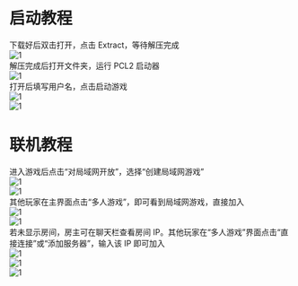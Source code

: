 # 启动教程
下载好后双击打开，点击 Extract，等待解压完成  
![1](https://pic.swtmax.top/file/docs/1757838072790_image.png)  
解压完成后打开文件夹，运行 PCL2 启动器  
![1](https://pic.swtmax.top/file/docs/1757838144838_image.png)  
打开后填写用户名，点击启动游戏  
![1](https://pic.swtmax.top/file/docs/1757838175699_image.png)  
![1](https://pic.swtmax.top/file/docs/1757838196973_image.png)  
# 联机教程
进入游戏后点击“对局域网开放”，选择“创建局域网游戏”  
![1](https://pic.swtmax.top/file/docs/1757838376485_image.png)  
![1](https://pic.swtmax.top/file/docs/1757838423925_image.png)  
其他玩家在主界面点击“多人游戏”，即可看到局域网游戏，直接加入  
![1](https://pic.swtmax.top/file/docs/1757838583263_image.png)  
![1](https://pic.swtmax.top/file/docs/1757838620752_image.png)  
若未显示房间，房主可在聊天栏查看房间 IP。其他玩家在“多人游戏”界面点击“直接连接”或“添加服务器”，输入该 IP 即可加入  
![1](https://pic.swtmax.top/file/docs/1757838458948_image.png)  
![1](https://pic.swtmax.top/file/docs/1757838641534_image.png)  
![1](https://pic.swtmax.top/file/docs/1757838649298_image.png)  
